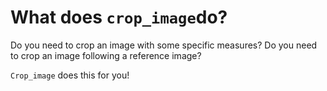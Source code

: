 # What does `crop_image`do?
Do you need to crop an image with some specific measures?
Do you need to crop an image following a reference image?

`Crop_image` does this for you!
